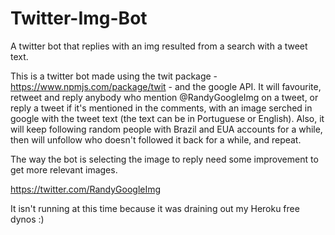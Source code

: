 # Twitter-Img-Bot
A twitter bot that replies with an img resulted from a search with a tweet text.

This is a twitter bot made using the twit package - https://www.npmjs.com/package/twit - and the google API.
It will favourite, retweet and reply anybody who mention @RandyGoogleImg on a tweet, or reply a tweet if it's mentioned in the comments, with an image serched in google
with the tweet text (the text can be in Portuguese or English). Also, it will keep following random people with Brazil and EUA accounts for a while,
then will unfollow who doesn't followed it back for a while, and repeat.

The way the bot is selecting the image to reply need some improvement to get more relevant images.

https://twitter.com/RandyGoogleImg

It isn't running at this time because it was draining out my Heroku free dynos :)
